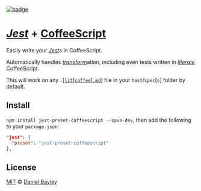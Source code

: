 [![badge][ci]][circle]

[_Jest_] + [CoffeeScript]
=========================
Easily write your [_Jest_]s in CoffeeScript.

Automatically handles [_transform_]ation, including even tests written in _[literate]_ CoffeeScript.

This will work on any `.`\[[`lit`]\][`coffee`]\[[`.md`]\] file in your `test`/`spec`[`s`] folder by default.

Install
-------
`npm install jest-preset-coffeescript --save-dev`, then add the following to your `package.json`:
~~~ json
"jest": {
  "preset": "jest-preset-coffeescript"
},
~~~

License
-------
[MIT] © [Daniel Bayley]

[MIT]:              LICENSE.md
[Daniel Bayley]:    https://github.com/danielbayley

[ci]:               https://img.shields.io/circleci/project/danielbayley/jest-preset-coffeescript.svg?style=flat-square
[circle]:           https://circleci.com/gh/danielbayley/jest-preset-coffeescript

[_jest_]:           https://facebook.github.io/jest
[_transform_]:      https://facebook.github.io/jest/docs/en/configuration.html#transform-object-string-string

[coffeescript]:     http://coffeescript.org
[literate]:         http://coffeescript.org/#literate

[`lit`]:            test/index.litcoffee
[`coffee`]:         test/index.coffee
[`.md`]:            test/index.coffee.md
